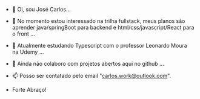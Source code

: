 - 👋 Oi, sou José Carlos...
- 👀 No momento estou interessado na trilha fullstack, meus planos são aprender java/springBoot para backend e html/css/javascript/React para o front  ...
- 🌱 Atualmente estudando Typescript com o professor Leonardo Moura na Udemy ...
- 💞️ Ainda não colaboro com projetos abertos aqui no github ...
- 📫 Posso ser contatado pelo email "carlos.work@outlook.com".

- Forte Abraço!

<!---
carlos-ist/carlos-ist is a ✨ special ✨ repository because its `README.md` (this file) appears on your GitHub profile.
You can click the Preview link to take a look at your changes.
--->
